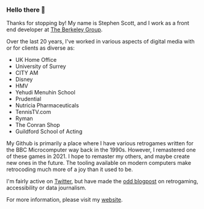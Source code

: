 ### Hello there 👋

Thanks for stopping by! My name is Stephen Scott, and I work as a front end developer at [The Berkeley Group](https://www.berkeleygroup.co.uk). 

Over the last 20 years, I've worked in various aspects of digital media with or for clients as diverse as:

- UK Home Office
- University of Surrey
- CITY AM
- Disney
- HMV
- Yehudi Menuhin School
- Prudential
- Nutricia Pharmaceuticals
- TennisTV.com
- Ryman
- The Conran Shop 
- Guildford School of Acting

My Github is primarily a place where I have various retrogames written for the BBC Microcomputer way back in the 1990s. However, I remastered one of these games in 2021. I hope to remaster my others, and maybe create new ones in the future. The tooling available on modern computers make retrocoding much more of a joy than it used to be.

I'm fairly active on [Twitter](https://www.twitter.com/sassquad), but have made the [odd blogpost](https://sascott.blogspot.com/) on retrogaming, accessibility or data journalism.

For more information, please visit my [website](https://www.sassquad.net/).
<!--
**sassquad/sassquad** is a ✨ _special_ ✨ repository because its `README.md` (this file) appears on your GitHub profile.

Here are some ideas to get you started:

- 🔭 I’m currently working on ...
- 🌱 I’m currently learning ...
- 👯 I’m looking to collaborate on ...
- 🤔 I’m looking for help with ...
- 💬 Ask me about ...
- 📫 How to reach me: ...
- 😄 Pronouns: ...
- ⚡ Fun fact: ...
-->
